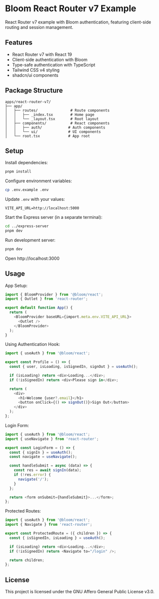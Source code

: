 # Bloom React Router v7 Example

React Router v7 example with Bloom authentication, featuring client-side routing and session management.

## Features

- React Router v7 with React 19
- Client-side authentication with Bloom
- Type-safe authentication with TypeScript
- Tailwind CSS v4 styling
- shadcn/ui components

## Package Structure

```
apps/react-router-v7/
├── app/
│   ├── routes/               # Route components
│   │   ├── _index.tsx        # Home page
│   │   └── _layout.tsx       # Root layout
│   ├── components/           # React components
│   │   ├── auth/            # Auth components
│   │   └── ui/              # UI components
│   └── root.tsx             # App root
```

## Setup

Install dependencies:

```bash
pnpm install
```

Configure environment variables:

```bash
cp .env.example .env
```

Update `.env` with your values:

```env
VITE_API_URL=http://localhost:5000
```

Start the Express server (in a separate terminal):

```bash
cd ../express-server
pnpm dev
```

Run development server:

```bash
pnpm dev
```

Open http://localhost:3000

## Usage

App Setup:

```typescript
import { BloomProvider } from '@bloom/react';
import { Outlet } from 'react-router';

export default function App() {
  return (
    <BloomProvider baseURL={import.meta.env.VITE_API_URL}>
      <Outlet />
    </BloomProvider>
  );
}
```

Using Authentication Hook:

```typescript
import { useAuth } from '@bloom/react';

export const Profile = () => {
  const { user, isLoading, isSignedIn, signOut } = useAuth();

  if (isLoading) return <div>Loading...</div>;
  if (!isSignedIn) return <div>Please sign in</div>;

  return (
    <div>
      <h1>Welcome {user?.email}</h1>
      <button onClick={() => signOut()}>Sign Out</button>
    </div>
  );
};
```

Login Form:

```typescript
import { useAuth } from '@bloom/react';
import { useNavigate } from 'react-router';

export const LoginForm = () => {
  const { signIn } = useAuth();
  const navigate = useNavigate();

  const handleSubmit = async (data) => {
    const res = await signIn(data);
    if (!res.error) {
      navigate('/');
    }
  };

  return <form onSubmit={handleSubmit}>...</form>;
};
```

Protected Routes:

```typescript
import { useAuth } from '@bloom/react';
import { Navigate } from 'react-router';

export const ProtectedRoute = ({ children }) => {
  const { isSignedIn, isLoading } = useAuth();

  if (isLoading) return <div>Loading...</div>;
  if (!isSignedIn) return <Navigate to="/login" />;

  return children;
};
```

## License

This project is licensed under the GNU Affero General Public License v3.0.
